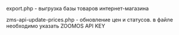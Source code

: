
export.php - выгрузка базы товаров интернет-магазина

zms-api-update-prices.php - обновление цен и статусов. в файле необходимо указать ZOOMOS API KEY
